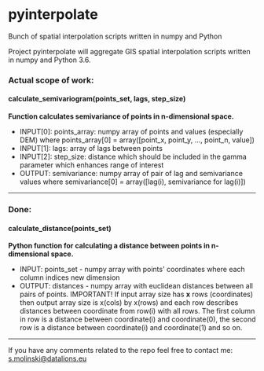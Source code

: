 # pyinterpolate
Bunch of spatial interpolation scripts written in numpy and Python

Project pyinterpolate will aggregate GIS spatial interpolation scripts written in numpy and Python 3.6.

### Actual scope of work:

#### calculate_semivariogram(points_set, lags, step_size)

<b>Function calculates semivariance of points in n-dimensional space.</b>

* INPUT[0]: points_array: numpy array of points and values (especially DEM) where points_array[0] = array([point_x, point_y, ..., point_n, value])
* INPUT[1]: lags: array of lags between points
* INPUT[2]: step_size: distance which should be included in the gamma parameter which enhances range of interest
* OUTPUT: semivariance: numpy array of pair of lag and semivariance values where semivariance[0] = array([lag(i), semivariance for lag(i)])

-----

### Done:

#### calculate_distance(points_set)

<b>Python function for calculating a distance between points in n-dimensional space.</b>

* INPUT: points_set - numpy array with points' coordinates where each column indices new dimension 
* OUTPUT: distances - numpy array with euclidean distances between all pairs of points.
IMPORTANT! If input array size has <b>x</b> rows (coordinates) then output array size is x(cols) by x(rows) and each row describes distances between coordinate from row(i) with all rows. The first column in row is a distance between coordinate(i) and coordinate(0), the second row is a distance between coordinate(i) and coordinate(1) and so on.

-----

If you have any comments related to the repo feel free to contact me: s.molinski@datalions.eu
